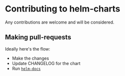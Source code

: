 # Contributing to helm-charts

Any contributions are welcome and will be considered.

## Making pull-requests

Ideally here's the flow:

- Make the changes
- Update CHANGELOG for the chart
- Run [`helm-docs`](https://github.com/norwoodj/helm-docs)
